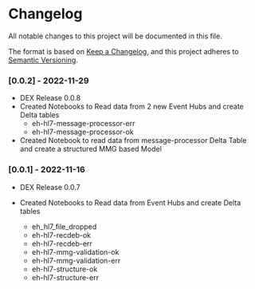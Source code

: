 # Changelog
All notable changes to this project will be documented in this file.

The format is based on [Keep a Changelog](https://keepachangelog.com/en/1.0.0/),
and this project adheres to [Semantic Versioning](https://semver.org/spec/v2.0.0.html).
### [0.0.2] - 2022-11-29
  - DEX Release 0.0.8
  - Created Notebooks to Read data from 2 new Event Hubs and create Delta tables
    - eh-hl7-message-processor-err
    - eh-hl7-message-processor-ok
  -  Created Notebook to read data from message-processor Delta Table and create a structured MMG based Model


### [0.0.1] - 2022-11-16
  - DEX Release 0.0.7

  - Created Notebooks to Read data from Event Hubs and create Delta tables
      - eh_hl7_file_dropped
      - eh-hl7-recdeb-ok
      - eh-hl7-recdeb-err
      - eh-hl7-mmg-validation-ok
      - eh-hl7-mmg-validation-err
      - eh-hl7-structure-ok
      - eh-hl7-structure-err
